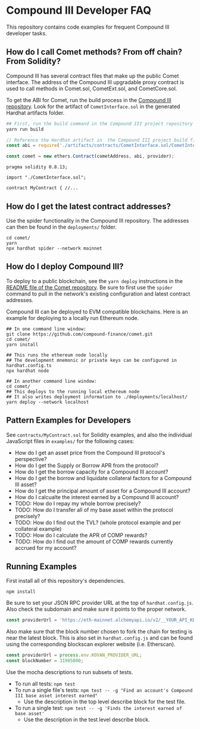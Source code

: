 # Compound III Developer FAQ

This repository contains code examples for frequent Compound III developer tasks.

## How do I call Comet methods? From off chain? From Solidity?

Compound III has several contract files that make up the public Comet interface. The address of the Compound III upgradable proxy contract is used to call methods in Comet.sol, CometExt.sol, and CometCore.sol.

To get the ABI for Comet, run the build process in the [Compound III repository](https://github.com/compound-finance/comet). Look for the artifact of `CometInterface.sol` in the generated Hardhat artifacts folder.

```bash
## First, run the build command in the Compound III project repository
yarn run build
```

```js
// Reference the Hardhat artifact in  the Compound III project build files
const abi = require('./artifacts/contracts/CometInterface.sol/CometInterface.json').abi;

const comet = new ethers.Contract(cometAddress, abi, provider);
```

```solidity
pragma solidity 0.8.13;

import "./CometInterface.sol";

contract MyContract { //...
```

## How do I get the latest contract addresses?

Use the spider functionality in the Compound III repository. The addresses can then be found in the `deployments/` folder.

```
cd comet/
yarn
npx hardhat spider --network mainnet
```

## How do I deploy Compound III?

To deploy to a public blockchain, see the `yarn deploy` instructions in the [README file of the Comet repository](https://github.com/compound-finance/comet#multi-chain-support). Be sure to first use the `spider` command to pull in the network's existing configuration and latest contract addresses.

Compound III can be deployed to EVM compatible blockchains. Here is an example for deploying to a locally run Ethereum node.

```
## In one command line window:
git clone https://github.com/compound-finance/comet.git
cd comet/
yarn install

## This runs the ethereum node locally
## The development mnemonic or private keys can be configured in hardhat.config.ts
npx hardhat node

## In another command line window:
cd comet/
## This deploys to the running local ethereum node
## It also writes deployment information to ./deployments/localhost/
yarn deploy --network localhost
```

## Pattern Examples for Developers

See `contracts/MyContract.sol` for Solidity examples, and also the individual JavaScript files in `examples/` for the following cases:

- How do I get an asset price from the Compound III protocol's perspective?
- How do I get the Supply or Borrow APR from the protocol?
- How do I get the borrow capacity for a Compound III account?
- How do I get the borrow and liquidate collateral factors for a Compound III asset?
- How do I get the principal amount of asset for a Compound III account?
- How do I calcualte the interest earned by a Compound III account?
- TODO: How do I repay my whole borrow precisely?
- TODO: How do I transfer all of my base asset within the protocol precisely?
- TODO: How do I find out the TVL? (whole protocol example and per collateral example)
- TODO: How do I calculate the APR of COMP rewards?
- TODO: How do I find out the amount of COMP rewards currently accrued for my account?

## Running Examples

First install all of this repository's dependencies.

```
npm install
```

Be sure to set your JSON RPC provider URL at the top of `hardhat.config.js`. Also check the subdomain and make sure it points to the proper network.

```js
const providerUrl = 'https://eth-mainnet.alchemyapi.io/v2/__YOUR_API_KEY_HERE__';
```

Also make sure that the block number chosen to fork the chain for testing is near the latest block. This is also set in `hardhat.config.js` and can be found using the corresponding blockscan explorer website (i.e. Etherscan).

```js
const providerUrl = process.env.KOVAN_PROVIDER_URL;
const blockNumber = 31985000;
```

Use the mocha descriptions to run subsets of tests.

- To run all tests: `npm test`
- To run a single file's tests: `npm test -- -g "Find an account's Compound III base asset interest earned"`
  - Use the description in the top level describe block for the test file.
- To run a single test: `npm test -- -g 'Finds the interest earned of base asset'`
  - Use the description in the test level describe block.
